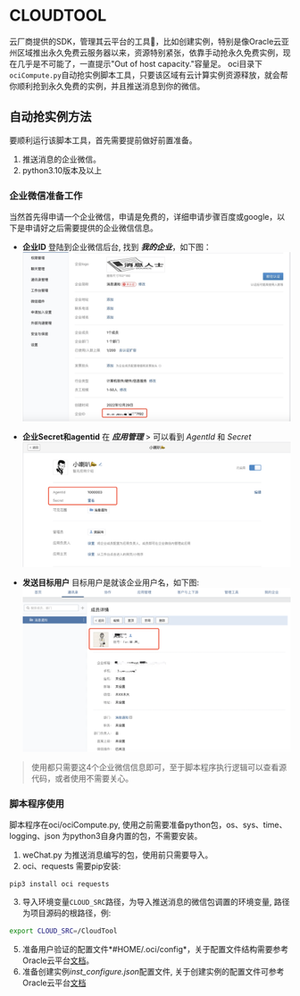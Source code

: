 # CLOUDTOOL
云厂商提供的SDK，管理其云平台的工具🧰，比如创建实例，特别是像Oracle云亚州区域推出永久免费云服务器以来，资源特别紧张，依靠手动抢永久免费实例，现在几乎是不可能了，一直提示"Out of host capacity."容量足。
oci目录下`ociCompute.py`自动抢实例脚本工具，只要该区域有云计算实例资源释放，就会帮你顺利抢到永久免费的实例，并且推送消息到你的微信。

## 自动抢实例方法
要顺利运行该脚本工具，首先需要提前做好前置准备。
1. 推送消息的企业微信。
2. python3.10版本及以上
### 企业微信准备工作
当然首先得申请一个企业微信，申请是免费的，详细申请步骤百度或google，以下是申请好之后需要提供的企业微信信息。

- **企业ID**
登陆到企业微信后台, 找到 ***我的企业***，如下图：
![](./picture/1673602666370.jpg)

- **企业Secret和agentid**
在 ***应用管理*** > 可以看到 *AgentId* 和 *Secret*
![](./picture/WX20230113-174210%402x.png)

- **发送目标用户**
目标用户是就该企业用户名，如下图:
![](./picture/WX20230113-174421%402x.png)

> 使用都只需要这4个企业微信信息即可，至于脚本程序执行逻辑可以查看源代码，或者使用不需要关心。

### 脚本程序使用
脚本程序在oci/ociCompute.py, 使用之前需要准备python包，os、sys、time、logging、json 为python3自身内置的包，不需要安装。
1. weChat.py 为推送消息编写的包，使用前只需要导入。
2. oci、requests 需要pip安装:
```python3
pip3 install oci requests
```
3. 导入环境变量`CLOUD_SRC`路径，为导入推送消息的微信包调置的环境变量, 路径为项目源码的根路径，例:
```bash
export CLOUD_SRC=/CloudTool
```
5. 准备用户验证的配置文件*#HOME/.oci/config*，关于配置文件结构需要参考Oracle云平台[文档](https://docs.oracle.com/en-us/iaas/tools/python/2.90.0/configuration.html)。
6. 准备创建实例*inst_configure.json*配置文件, 关于创建实例的配置文件可参考Oracle云平台[文档](https://docs.oracle.com/en-us/iaas/tools/python/2.90.0/configuration.html)